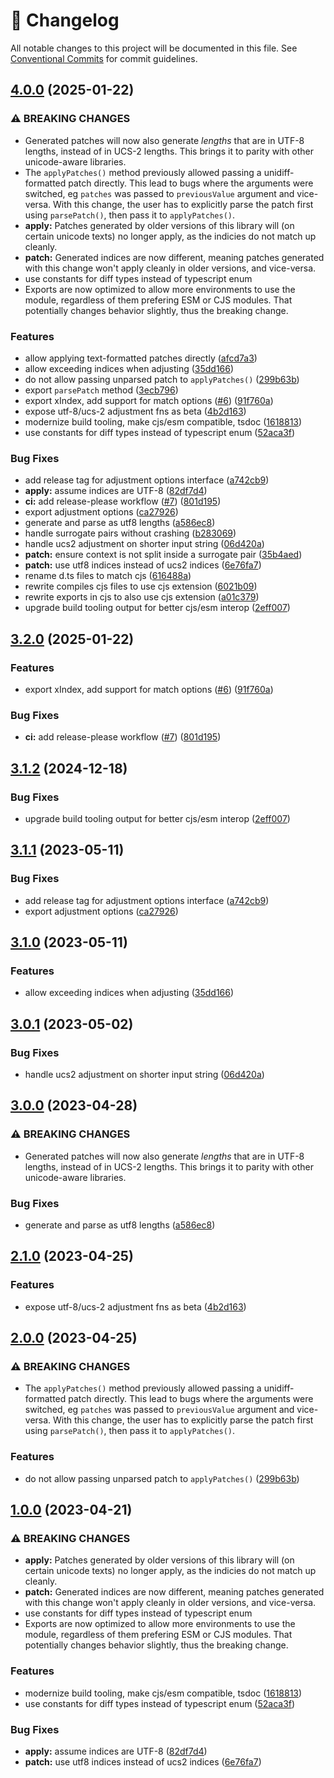 <!-- markdownlint-disable --><!-- textlint-disable -->

# 📓 Changelog

All notable changes to this project will be documented in this file. See
[Conventional Commits](https://conventionalcommits.org) for commit guidelines.

## [4.0.0](https://github.com/sanity-io/diff-match-patch/compare/v3.2.0...v4.0.0) (2025-01-22)


### ⚠ BREAKING CHANGES

* Generated patches will now also generate _lengths_ that are in UTF-8 lengths, instead of in UCS-2 lengths. This brings it to parity with other unicode-aware libraries.
* The `applyPatches()` method previously allowed passing a unidiff-formatted patch directly. This lead to bugs where the arguments were switched, eg `patches` was passed to `previousValue` argument and vice-versa. With this change, the user has to explicitly parse the patch first using `parsePatch()`, then pass it to `applyPatches()`.
* **apply:** Patches generated by older versions of this library will (on certain unicode texts) no longer apply, as the indicies do not match up cleanly.
* **patch:** Generated indices are now different, meaning patches generated with this change won't apply cleanly in older versions, and vice-versa.
* use constants for diff types instead of typescript enum
* Exports are now optimized to allow more environments to use the module, regardless of them prefering ESM or CJS modules. That potentially changes behavior slightly, thus the breaking change.

### Features

* allow applying text-formatted patches directly ([afcd7a3](https://github.com/sanity-io/diff-match-patch/commit/afcd7a3c4260409d036c3492f4f455ea43c5cceb))
* allow exceeding indices when adjusting ([35dd166](https://github.com/sanity-io/diff-match-patch/commit/35dd1662e24c7a8e163ed4d6af6c56d1d021b320))
* do not allow passing unparsed patch to `applyPatches()` ([299b63b](https://github.com/sanity-io/diff-match-patch/commit/299b63b5dc3584bfd2548676ff33bea8a696367d))
* export `parsePatch` method ([3ecb796](https://github.com/sanity-io/diff-match-patch/commit/3ecb79697fe00e3bf0ee01558b71968a7c1dac42))
* export xIndex, add support for match options ([#6](https://github.com/sanity-io/diff-match-patch/issues/6)) ([91f760a](https://github.com/sanity-io/diff-match-patch/commit/91f760a18043875be2336bcf1ec35a0ef1e99614))
* expose utf-8/ucs-2 adjustment fns as beta ([4b2d163](https://github.com/sanity-io/diff-match-patch/commit/4b2d163b2e6e79088e59c8699309a545a275b0c0))
* modernize build tooling, make cjs/esm compatible, tsdoc ([1618813](https://github.com/sanity-io/diff-match-patch/commit/16188132f08f729c0951ee382433c01877a1d238))
* use constants for diff types instead of typescript enum ([52aca3f](https://github.com/sanity-io/diff-match-patch/commit/52aca3f8abba8d6de65501f32486f03ac0fe2c95))


### Bug Fixes

* add release tag for adjustment options interface ([a742cb9](https://github.com/sanity-io/diff-match-patch/commit/a742cb94e467dab6627e97cae40bdd9cf861ba99))
* **apply:** assume indices are UTF-8 ([82df7d4](https://github.com/sanity-io/diff-match-patch/commit/82df7d4551eb6698fdf77926907ccab53d07411a))
* **ci:** add release-please workflow ([#7](https://github.com/sanity-io/diff-match-patch/issues/7)) ([801d195](https://github.com/sanity-io/diff-match-patch/commit/801d195d74a06229aab4fec8e51abbf529ecc7c8))
* export adjustment options ([ca27926](https://github.com/sanity-io/diff-match-patch/commit/ca279263a6876cffb9803dd3ffe11d0cd496684c))
* generate and parse as utf8 lengths ([a586ec8](https://github.com/sanity-io/diff-match-patch/commit/a586ec88be03fa4bf775462c95c01072763dcb56))
* handle surrogate pairs without crashing ([b283069](https://github.com/sanity-io/diff-match-patch/commit/b2830694973cf96ca5e90235b2e0dd8cacc5d499))
* handle ucs2 adjustment on shorter input string ([06d420a](https://github.com/sanity-io/diff-match-patch/commit/06d420a4a98fa1dab5232b070fcbe0b6369cce6d))
* **patch:** ensure context is not split inside a surrogate pair ([35b4aed](https://github.com/sanity-io/diff-match-patch/commit/35b4aed0d10a2770dc0807c2c9b4e336480991f4))
* **patch:** use utf8 indices instead of ucs2 indices ([6e76fa7](https://github.com/sanity-io/diff-match-patch/commit/6e76fa7ac4e9e6bb465887a727abaa999ae946a4))
* rename d.ts files to match cjs ([616488a](https://github.com/sanity-io/diff-match-patch/commit/616488a7779a1726ae2c7763c6484bcc6c05945f))
* rewrite compiles cjs files to use cjs extension ([6021b09](https://github.com/sanity-io/diff-match-patch/commit/6021b099d2039c5417e5f76d4cd6095d9c352d9a))
* rewrite exports in cjs to also use cjs extension ([a01c379](https://github.com/sanity-io/diff-match-patch/commit/a01c3797f4bde3c644f11b0c23230825637c58d0))
* upgrade build tooling output for better cjs/esm interop ([2eff007](https://github.com/sanity-io/diff-match-patch/commit/2eff0070a8a242340ce24f266f3a88ece3e09866))

## [3.2.0](https://github.com/sanity-io/diff-match-patch/compare/v3.1.2...v3.2.0) (2025-01-22)


### Features

* export xIndex, add support for match options ([#6](https://github.com/sanity-io/diff-match-patch/issues/6)) ([91f760a](https://github.com/sanity-io/diff-match-patch/commit/91f760a18043875be2336bcf1ec35a0ef1e99614))


### Bug Fixes

* **ci:** add release-please workflow ([#7](https://github.com/sanity-io/diff-match-patch/issues/7)) ([801d195](https://github.com/sanity-io/diff-match-patch/commit/801d195d74a06229aab4fec8e51abbf529ecc7c8))

## [3.1.2](https://github.com/sanity-io/diff-match-patch/compare/v3.1.1...v3.1.2) (2024-12-18)

### Bug Fixes

- upgrade build tooling output for better cjs/esm interop ([2eff007](https://github.com/sanity-io/diff-match-patch/commit/2eff0070a8a242340ce24f266f3a88ece3e09866))

## [3.1.1](https://github.com/sanity-io/diff-match-patch/compare/v3.1.0...v3.1.1) (2023-05-11)

### Bug Fixes

- add release tag for adjustment options interface ([a742cb9](https://github.com/sanity-io/diff-match-patch/commit/a742cb94e467dab6627e97cae40bdd9cf861ba99))
- export adjustment options ([ca27926](https://github.com/sanity-io/diff-match-patch/commit/ca279263a6876cffb9803dd3ffe11d0cd496684c))

## [3.1.0](https://github.com/sanity-io/diff-match-patch/compare/v3.0.1...v3.1.0) (2023-05-11)

### Features

- allow exceeding indices when adjusting ([35dd166](https://github.com/sanity-io/diff-match-patch/commit/35dd1662e24c7a8e163ed4d6af6c56d1d021b320))

## [3.0.1](https://github.com/sanity-io/diff-match-patch/compare/v3.0.0...v3.0.1) (2023-05-02)

### Bug Fixes

- handle ucs2 adjustment on shorter input string ([06d420a](https://github.com/sanity-io/diff-match-patch/commit/06d420a4a98fa1dab5232b070fcbe0b6369cce6d))

## [3.0.0](https://github.com/sanity-io/diff-match-patch/compare/v2.1.0...v3.0.0) (2023-04-28)

### ⚠ BREAKING CHANGES

- Generated patches will now also generate _lengths_ that are in
  UTF-8 lengths, instead of in UCS-2 lengths. This brings it to parity with other
  unicode-aware libraries.

### Bug Fixes

- generate and parse as utf8 lengths ([a586ec8](https://github.com/sanity-io/diff-match-patch/commit/a586ec88be03fa4bf775462c95c01072763dcb56))

## [2.1.0](https://github.com/sanity-io/diff-match-patch/compare/v2.0.0...v2.1.0) (2023-04-25)

### Features

- expose utf-8/ucs-2 adjustment fns as beta ([4b2d163](https://github.com/sanity-io/diff-match-patch/commit/4b2d163b2e6e79088e59c8699309a545a275b0c0))

## [2.0.0](https://github.com/sanity-io/diff-match-patch/compare/v1.0.0...v2.0.0) (2023-04-25)

### ⚠ BREAKING CHANGES

- The `applyPatches()` method previously allowed passing a
  unidiff-formatted patch directly. This lead to bugs where the arguments were
  switched, eg `patches` was passed to `previousValue` argument and vice-versa.
  With this change, the user has to explicitly parse the patch first using
  `parsePatch()`, then pass it to `applyPatches()`.

### Features

- do not allow passing unparsed patch to `applyPatches()` ([299b63b](https://github.com/sanity-io/diff-match-patch/commit/299b63b5dc3584bfd2548676ff33bea8a696367d))

## [1.0.0](https://github.com/sanity-io/diff-match-patch/compare/v0.0.8...v1.0.0) (2023-04-21)

### ⚠ BREAKING CHANGES

- **apply:** Patches generated by older versions of this library will (on
  certain unicode texts) no longer apply, as the indicies do not match up cleanly.
- **patch:** Generated indices are now different, meaning patches
  generated with this change won't apply cleanly in older versions, and
  vice-versa.
- use constants for diff types instead of typescript enum
- Exports are now optimized to allow more environments to use the
  module, regardless of them prefering ESM or CJS modules. That potentially
  changes behavior slightly, thus the breaking change.

### Features

- modernize build tooling, make cjs/esm compatible, tsdoc ([1618813](https://github.com/sanity-io/diff-match-patch/commit/16188132f08f729c0951ee382433c01877a1d238))
- use constants for diff types instead of typescript enum ([52aca3f](https://github.com/sanity-io/diff-match-patch/commit/52aca3f8abba8d6de65501f32486f03ac0fe2c95))

### Bug Fixes

- **apply:** assume indices are UTF-8 ([82df7d4](https://github.com/sanity-io/diff-match-patch/commit/82df7d4551eb6698fdf77926907ccab53d07411a))
- **patch:** use utf8 indices instead of ucs2 indices ([6e76fa7](https://github.com/sanity-io/diff-match-patch/commit/6e76fa7ac4e9e6bb465887a727abaa999ae946a4))
